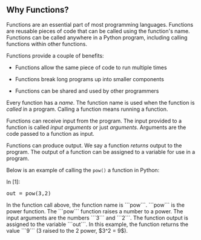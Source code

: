 
## Why Functions?
Functions are an essential part of most programming languages. Functions are reusable pieces of code that can be called using the function's name. Functions can be called anywhere in a Python program, including calling functions within other functions. 

Functions provide a couple of benefits:

 * Functions allow the same piece of code to run multiple times

 * Functions break long programs up into smaller components
 
 * Functions can be shared and used by other programmers
 
Every function has a _name_. The function name is used when the function is _called_ in a program. Calling a function means running a function.

Functions can receive input from the program. The input provided to a function is called _input arguments_ or just _arguments_. Arguments are the code passed to a function as input. 

Functions can produce output. We say a function _returns_ output to the program. The output of a function can be assigned to a variable for use in a program. 

Below is an example of calling the ```pow()``` a function in Python:
<div class="cell border-box-sizing code_cell rendered">
<div class="input">
<div class="prompt input_prompt">In&nbsp;[1]:</div>
<div class="inner_cell">
    <div class="input_area">
<div class=" highlight hl-ipython3"><pre><span></span><span class="n">out</span> <span class="o">=</span> <span class="nb">pow</span><span class="p">(</span><span class="mi">3</span><span class="p">,</span><span class="mi">2</span><span class="p">)</span>
</pre></div>

</div>
</div>
</div>

</div>
In the function call above, the function name is ```pow```. ```pow``` is the power function. The ```pow``` function raises a number to a power. The input arguments are the numbers ```3``` and ```2```. The function output is assigned to the variable ```out```.  In this example, the function returns the value ```9``` (3 raised to the 2 power, $3^2 = 9$).
 

